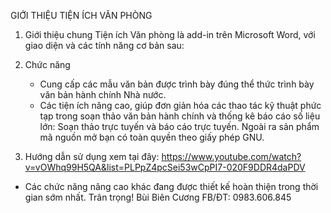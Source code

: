 GIỚI THIỆU TIỆN ÍCH VĂN PHÒNG
1.	Giới thiệu chung
Tiện ích Văn phòng là add-in trên Microsoft Word, với giao diện và các tính năng cơ bản sau:
 
2.	Chức năng
	+ Cung cấp các mẫu văn bản được trình bày đúng thể thức trình bày văn bản hành chính Nhà nước.
	+ Các tiện ích nâng cao, giúp đơn giản hóa các thao tác kỹ thuật phức tạp trong soạn thảo văn bản hành chính và thống kê báo cáo số liệu lớn: Soạn thảo trực tuyến và báo cáo trực tuyến.
	Ngoài ra sản phẩm mã nguồn mở bạn có toàn quyền theo giấy phép GNU.
	
3.	Hướng dẫn sử dụng
xem tại đây: https://www.youtube.com/watch?v=vOWhq99H5QA&list=PLPpZ4pcSei53wCpPI7-020F9DDR4daPDV
+ Các chức năng nâng cao khác đang được thiết kế hoàn thiện trong thời gian sớm nhất.
Trân trọng!
Bùi Biên Cương
FB/ĐT: 0983.606.845


